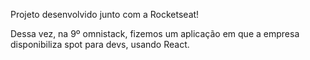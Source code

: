 Projeto desenvolvido junto com a Rocketseat!

Dessa vez, na 9º omnistack, fizemos um aplicação em que a empresa disponibiliza spot para devs, usando React.